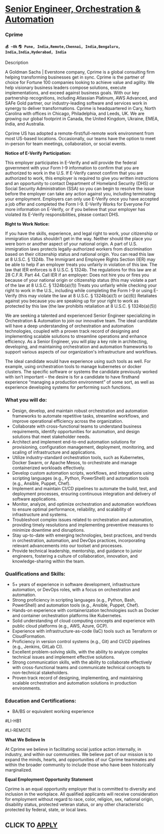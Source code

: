 # [Senior Engineer, Orchestration & Automation](https://www.remotewlb.com/apply/senior-engineer-orchestration-automation)  
### Cprime  
#### `💰 ~0k` `🌎 Pune, India,Remote,Chennai, India,Bengaluru, India,India,Hyderabad, India`  

Description

A Goldman Sachs | Everstone company, Cprime is a global consulting firm helping transforming businesses get in sync. Cprime is the partner of choice for Fortune 100 companies looking to achieve value and agility. We help visionary business leaders compose solutions, execute implementations, and exceed against business goals. With our key partnership recognitions, including Atlassian Platinum, AWS Advanced, and SAFe Gold partner, our industry-leading software and services work in synergy to deliver transformations. Cprime is headquartered in Cary, North Carolina with offices in Chicago, Philadelphia, and Leeds, UK. We are growing our global footprint in Canada, the United Kingdom, Ukraine, EMEA, India, and Australia.

  

Cprime US has adopted a remote-first/full-remote work environment from most US-based locations. Occasionally, our teams have the option to meet in-person for team meetings, collaboration, or social events.

  

 **Notice of E-Verify Participation:**

  

This employer participates in E-Verify and will provide the federal government with your Form I-9 information to confirm that you are authorized to work in the U.S. If E-Verify cannot confirm that you are authorized to work, this employer is required to give you written instructions and an opportunity to contact Department of Homeland Security (DHS) or Social Security Administration (SSA) so you can begin to resolve the issue before the employer can take any action against you, including terminating your employment. Employers can only use E-Verify once you have accepted a job offer and completed the Form I-9. E-Verify Works for Everyone For more information on E-Verify, or if you believe that your employer has violated its E-Verify responsibilities, please contact DHS.

  

 **Right to Work Notice:**

  

If you have the skills, experience, and legal right to work, your citizenship or immigration status shouldn’t get in the way. Neither should the place you were born or another aspect of your national origin. A part of U.S. immigration laws protects legally-authorized workers from discrimination based on their citizenship status and national origin. You can read this law at 8 U.S.C. § 1324b. The Immigrant and Employee Rights Section (IER) may be able to help if an employer treats you unfairly in violation of this law. The law that IER enforces is 8 U.S.C. § 1324b. The regulations for this law are at 28 C.F.R. Part 44. Call IER if an employer: Does not hire you or fires you because of your national origin or citizenship status (this may violate a part of the law at 8 U.S.C. § 1324b(a)(1)) Treats you unfairly while checking your right to work in the U.S., including while completing the Form I-9 or using E-Verify (this may violate the law at 8 U.S.C. § 1324b(a)(1) or (a)(6)) Retaliates
against you because you are speaking up for your right to work as protected by this law (the law prohibits retaliation at 8 U.S.C. § 1324b(a)(5))

  

We are seeking a talented and experienced Senior Engineer specializing in Orchestration & Automation to join our innovative team. The ideal candidate will have a deep understanding of orchestration and automation technologies, coupled with a proven track record of designing and implementing scalable solutions to streamline operations and enhance efficiency. As a Senior Engineer, you will play a key role in architecting, developing, and maintaining orchestration and automation frameworks to support various aspects of our organization's infrastructure and workflows.

  

The ideal candidate would have experience using such tools as well. For example, using orchestration tools to manage kubernetes or docker clusters. The specific software or systems the candidate previously worked with isn’t important – the desire is for a candidate to have firsthand experience “managing a production environment” of some sort, as well as experience developing systems for performing such functions.

  

### What you will do:

  * Design, develop, and maintain robust orchestration and automation frameworks to automate repetitive tasks, streamline workflows, and improve operational efficiency across the organization.
  * Collaborate with cross-functional teams to understand business requirements, identify opportunities for automation, and design solutions that meet stakeholder needs.
  * Architect and implement end-to-end automation solutions for provisioning, configuration management, deployment, monitoring, and scaling of infrastructure and applications.
  * Utilize industry-standard orchestration tools, such as Kubernetes, Docker Swarm, or Apache Mesos, to orchestrate and manage containerized workloads effectively.
  * Develop custom automation scripts, workflows, and integrations using scripting languages (e.g., Python, PowerShell) and automation tools (e.g., Ansible, Puppet, Chef).
  * Implement and maintain CI/CD pipelines to automate the build, test, and deployment processes, ensuring continuous integration and delivery of software applications.
  * Monitor, analyze, and optimize orchestration and automation workflows to ensure optimal performance, reliability, and scalability of infrastructure and systems.
  * Troubleshoot complex issues related to orchestration and automation, providing timely resolutions and implementing preventive measures to minimize downtime and disruptions.
  * Stay up-to-date with emerging technologies, best practices, and trends in orchestration, automation, and DevOps practices, incorporating relevant advancements into our toolset and processes.
  * Provide technical leadership, mentorship, and guidance to junior engineers, fostering a culture of collaboration, innovation, and knowledge-sharing within the team.

### Qualifications and Skills:

  * 5+ years of experience in software development, infrastructure automation, or DevOps roles, with a focus on orchestration and automation.
  * Strong proficiency in scripting languages (e.g., Python, Bash, PowerShell) and automation tools (e.g., Ansible, Puppet, Chef).
  * Hands-on experience with containerization technologies such as Docker and container orchestration platforms like Kubernetes.
  * Solid understanding of cloud computing concepts and experience with public cloud platforms (e.g., AWS, Azure, GCP).
  * Experience with infrastructure-as-code (IaC) tools such as Terraform or CloudFormation.
  * Proficiency in version control systems (e.g., Git) and CI/CD pipelines (e.g., Jenkins, GitLab CI).
  * Excellent problem-solving skills, with the ability to analyze complex technical issues and implement effective solutions.
  * Strong communication skills, with the ability to collaborate effectively with cross-functional teams and communicate technical concepts to non-technical stakeholders.
  * Proven track record of designing, implementing, and maintaining scalable orchestration and automation solutions in production environments.

### Education and Certifications:

  * BA/BS or equivalent working experience

#LI-HB1

#LI-REMOTE

 **What We Believe In**

At Cprime we believe in facilitating social justice action internally, in industry, and within our communities. We believe part of our mission is to expand the minds, hearts, and opportunities of our Cprime teammates and within the broader community to include those who have been historically marginalized.

  

 **Equal Employment Opportunity Statement**

Cprime is an equal opportunity employer that is committed to diversity and inclusion in the workplace. All qualified applicants will receive consideration for employment without regard to race, color, religion, sex, national origin, disability status, protected veteran status, or any other characteristic protected by federal, state, or local laws.

  

  
## CLICK TO [APPLY](https://www.remotewlb.com/apply/senior-engineer-orchestration-automation)

